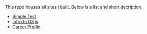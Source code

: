 This repo houses all sites I built. Below is a list and short decription.  

- [Simple Test](https://greeneyefirefly.github.io/module6/index.html)
- [Intro to D3.js](https://greeneyefirefly.github.io/module6/d3_lab.html)
- [Career Profile](https://greeneyefirefly.github.io/)
